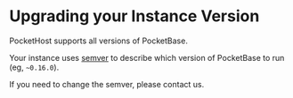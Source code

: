 # Upgrading your Instance Version

PocketHost supports all versions of PocketBase.

Your instance uses [semver](https://semver.org/) to describe which version of PocketBase to run (eg, `~0.16.0`).

If you need to change the semver, please contact us.
